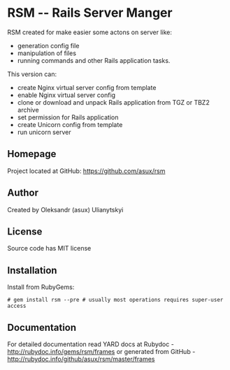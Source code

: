 RSM -- Rails Server Manger
==========================

RSM created for make easier some actons on server like:
  - generation config file
  - manipulation of files
  - running commands
and other Rails application tasks.

This version can:
  - create Nginx virtual server config from template
  - enable Nginx virtual server config
  - clone or download and unpack Rails application from TGZ or TBZ2 archive
  - set permission for Rails application
  - create Unicorn config from template
  - run unicorn server

Homepage
--------

Project located at GitHub: https://github.com/asux/rsm

Author
------

Created by Oleksandr (asux) Ulianytskyi

License
-------

Source code has MIT license

Installation
------------

Install from RubyGems:

    # gem install rsm --pre # usually most operations requires super-user access

Documentation
-------------

For detailed documentation read YARD docs at Rubydoc - http://rubydoc.info/gems/rsm/frames
or generated from GitHub - http://rubydoc.info/github/asux/rsm/master/frames